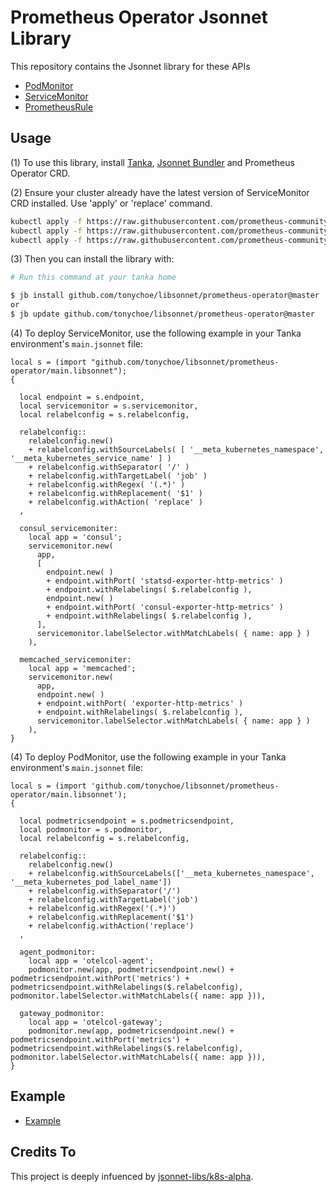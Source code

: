 # Prometheus Operator Jsonnet Library

This repository contains the Jsonnet library for these APIs 
* [PodMonitor](https://github.com/prometheus-operator/prometheus-operator/blob/main/Documentation/api.md#podmonitor) 
* [ServiceMonitor](https://github.com/prometheus-operator/prometheus-operator/blob/master/Documentation/api.md#servicemonitor)
* [PrometheusRule](https://github.com/prometheus-operator/prometheus-operator/blob/main/Documentation/api.md#prometheusrule)

## Usage

(1) To use this library, install [Tanka](https://tanka.dev/), [Jsonnet Bundler](https://tanka.dev/install#jsonnet-bundler) and Prometheus Operator CRD.

(2) Ensure your cluster already have the latest version of ServiceMonitor CRD installed.
Use 'apply' or 'replace' command.

```bash
kubectl apply -f https://raw.githubusercontent.com/prometheus-community/helm-charts/main/charts/kube-prometheus-stack/crds/crd-servicemonitors.yaml
kubectl apply -f https://raw.githubusercontent.com/prometheus-community/helm-charts/main/charts/kube-prometheus-stack/crds/crd-podmonitors.yaml
kubectl apply -f https://raw.githubusercontent.com/prometheus-community/helm-charts/main/charts/kube-prometheus-stack/crds/crd-prometheuses.yaml
```

(3) Then you can install the library with:

```bash
# Run this command at your tanka home

$ jb install github.com/tonychoe/libsonnet/prometheus-operator@master
or 
$ jb update github.com/tonychoe/libsonnet/prometheus-operator@master
```

(4) To deploy ServiceMonitor, use the following example in your Tanka environment's `main.jsonnet` file:

```jsonnet
local s = (import "github.com/tonychoe/libsonnet/prometheus-operator/main.libsonnet");
{

  local endpoint = s.endpoint,
  local servicemonitor = s.servicemonitor,
  local relabelconfig = s.relabelconfig,

  relabelconfig::
    relabelconfig.new()
    + relabelconfig.withSourceLabels( [ '__meta_kubernetes_namespace', '__meta_kubernetes_service_name' ] )
    + relabelconfig.withSeparator( '/' )
    + relabelconfig.withTargetLabel( 'job' )
    + relabelconfig.withRegex( '(.*)' )
    + relabelconfig.withReplacement( '$1' )
    + relabelconfig.withAction( 'replace' )
  ,

  consul_servicemoniter:
    local app = 'consul';
    servicemonitor.new( 
      app, 
      [
        endpoint.new( ) 
        + endpoint.withPort( 'statsd-exporter-http-metrics' )
        + endpoint.withRelabelings( $.relabelconfig ),
        endpoint.new( )
        + endpoint.withPort( 'consul-exporter-http-metrics' )
        + endpoint.withRelabelings( $.relabelconfig ),
      ],
      servicemonitor.labelSelector.withMatchLabels( { name: app } ) 
    ),

  memcached_servicemoniter:
    local app = 'memcached';
    servicemonitor.new( 
      app, 
      endpoint.new( ) 
      + endpoint.withPort( 'exporter-http-metrics' )
      + endpoint.withRelabelings( $.relabelconfig ), 
      servicemonitor.labelSelector.withMatchLabels( { name: app } ) 
    ),
}
```

(4) To deploy PodMonitor, use the following example in your Tanka environment's `main.jsonnet` file:
```jsonnet
local s = (import 'github.com/tonychoe/libsonnet/prometheus-operator/main.libsonnet');
{

  local podmetricsendpoint = s.podmetricsendpoint,
  local podmonitor = s.podmonitor,
  local relabelconfig = s.relabelconfig,

  relabelconfig::
    relabelconfig.new()
    + relabelconfig.withSourceLabels(['__meta_kubernetes_namespace', '__meta_kubernetes_pod_label_name'])
    + relabelconfig.withSeparator('/')
    + relabelconfig.withTargetLabel('job')
    + relabelconfig.withRegex('(.*)')
    + relabelconfig.withReplacement('$1')
    + relabelconfig.withAction('replace')
  ,

  agent_podmonitor:
    local app = 'otelcol-agent';
    podmonitor.new(app, podmetricsendpoint.new() + podmetricsendpoint.withPort('metrics') + podmetricsendpoint.withRelabelings($.relabelconfig), podmonitor.labelSelector.withMatchLabels({ name: app })),

  gateway_podmonitor:
    local app = 'otelcol-gateway';
    podmonitor.new(app, podmetricsendpoint.new() + podmetricsendpoint.withPort('metrics') + podmetricsendpoint.withRelabelings($.relabelconfig), podmonitor.labelSelector.withMatchLabels({ name: app })),
}
```

## Example

* [Example](docs/servicemonitor.jsonnet)

## Credits To

This project is deeply infuenced by [jsonnet-libs/k8s-alpha](https://github.com/jsonnet-libs/k8s-alpha).

